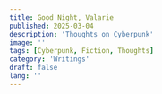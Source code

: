 ```yaml
---
title: Good Night, Valarie
published: 2025-03-04
description: 'Thoughts on Cyberpunk'
image: ''
tags: [Cyberpunk, Fiction, Thoughts]
category: 'Writings'
draft: false 
lang: ''
---
```

